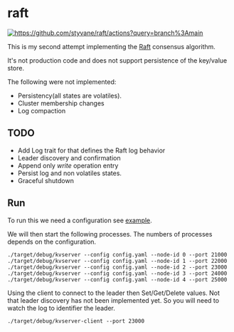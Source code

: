 raft
====

[<img alt="https://github.com/styvane/raft/actions?query=branch%3Amain" src="https://img.shields.io/github/workflow/status/styvane/raft/CI/main">](https://github.com/styvane/raft/actions?query=branch%3Amain)


This is my second attempt implementing the [Raft](https://raft.github.io/raft.pdf) consensus algorithm.

It's not production code and does not support persistence of the key/value store.

The following were not implemented:

- Persistency(all states are volatiles).
- Cluster membership changes
- Log compaction

TODO
----

- Add Log trait for that defines the Raft log behavior
- Leader discovery and confirmation
- Append only *write* operation entry
- Persist log and non volatiles states.
- Graceful shutdown


Run
---

To run this we need a configuration see [example](config.example.yaml).

We will then start the following processes. The numbers of processes depends on the configuration. 

```
./target/debug/kvserver --config config.yaml --node-id 0 --port 21000
./target/debug/kvserver --config config.yaml --node-id 1 --port 22000
./target/debug/kvserver --config config.yaml --node-id 2 --port 23000
./target/debug/kvserver --config config.yaml --node-id 3 --port 24000
./target/debug/kvserver --config config.yaml --node-id 4 --port 25000
```

Using the client to connect to the leader then Set/Get/Delete values.
Not that leader discovery has not been implemented yet. So you will need to watch the log to identifier the leader.

```
./target/debug/kvserver-client --port 23000 
```
